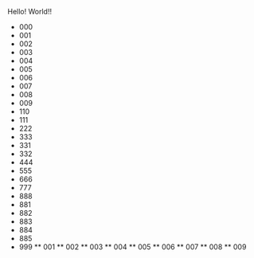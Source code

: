 Hello! World!!
* 000
* 001
* 002
* 003
* 004
* 005
* 006
* 007
* 008
* 009
* 110
* 111
* 222
* 333
* 331
* 332
* 444
* 555
* 666
* 777
* 888
* 881
* 882
* 883
* 884
* 885
* 999
** 001
** 002
** 003
** 004
** 005
** 006
** 007
** 008
** 009
